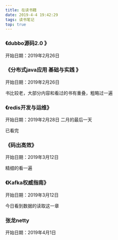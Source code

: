 ```yaml
---
title: 在读书籍
date: 2019-4-4 19:42:29
tags: 读书笔记
top: true
---
```


### 《dubbo源码2.0 》
开始日期：2019年2月26日

### 《分布式java应用 基础与实践 》
开始日期：2019年2月26日

书比较老，大部分内容和看过的书有重叠，粗略过一遍

### 《redis开发与运维》
开始日期：2019年2月28日 二月的最后一天

已看完

<!-- more -->
### 《码出高效》

开始日期：2019年3月12日

精细的看一遍

### 《Kafka权威指南》

开始日期：2019年3月12日

今日看到数据的读取这一章

### 张龙netty
开始日期：2019年4月1日
